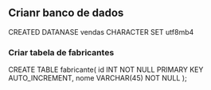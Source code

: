 ## Crianr banco de dados

CREATED DATANASE vendas CHARACTER SET utf8mb4

### Criar tabela de fabricantes

CREATE TABLE fabricante(
    id INT NOT NULL PRIMARY KEY AUTO_INCREMENT,
    nome VARCHAR(45) NOT NULL
);